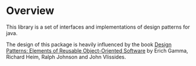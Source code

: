 Overview
========

This library is a set of interfaces and implementations of design patterns for
java.

The design of this package is heavily influenced by the book [Design Patterns:
Elements of Reusable Object-Oriented Software](http://www.hillside.net/elements-of-reusable-object-oriented-software-book "Book Link")
by Erich Gamma, Richard Heim, Ralph Johnson and John Vlissides.
